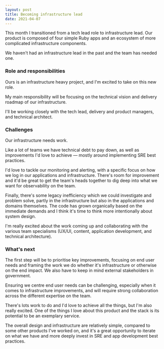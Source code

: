 ```yaml
---
layout: post
title: Becoming infrastructure lead
date: 2021-04-07
---
```


This month I transitioned from a tech lead role to infrastructure lead. Our product is composed of four simple Ruby apps and an ecosystem of more complicated infrastructure components.

We haven't had an infrastructure lead in the past and the team has needed one.

### Role and responsibilities

Ours is an infrastructure heavy project, and I'm excited to take on this new role.

My main responsibility will be focusing on the technical vision and delivery roadmap of our infrastructure.

I'll be working closely with the tech lead, delivery and product managers, and technical architect.


### Challenges

Our infrastructure needs work.

Like a lot of teams we have technical debt to pay down, as well as improvements I'd love to achieve –– mostly around implementing SRE best practices.

I'd love to tackle our monitoring and alerting, with a specific focus on how we log in our applications and infrastructure. There's room for improvement and it'd be great to get the team's heads together to dig deep into what we want for observability on the team.

Finally, there's some legacy inefficiency which we could investigate and problem solve, partly in the infrastructure but also in the applications and domains themselves. The code has grown organically based on the immediate demands and I think it's time to think more intentionally about system design.

I'm really excited about the work coming up and collaborating with the various team specialisms (UX/UI, content, application development, and technical architecture).

### What's next

The first step will be to prioritise key improvements, focusing on end user needs and framing the work we do whether it's infrastructure or otherwise on the end impact. We also have to keep in mind external stakeholders in government.

Ensuring we centre end user needs can be challenging, especially when it comes to infrastructure improvements, and will require strong collaboration across the different expertise on the team.

There's lots work to do and I'd love to achieve all the things, but I'm also really excited. One of the things I love about this product and the stack is its potential to be an exemplary service. 

The overall design and infrastructure are relatively simple, compared to some other products I've worked on, and it's a great opportunity to iterate on what we have and more deeply invest in SRE and app development best practices.

